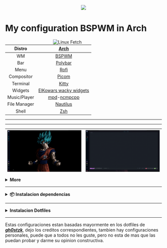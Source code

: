 <p align="center"><a href="https://github.com/hacklexander/LICENSE"><img src="https://img.shields.io/static/v1.svg?style=flat-square&label=License&message=GPL-3.0&logoColor=eceff4&logo=github&colorA=1A1B26&colorB=blue"/></a></p>



# My configuration BSPWM in Arch 



<img src="https://i.redd.it/f5vu2auetgxz.png" alt="Linux Fetch" align="right" width="350">

|    Distro    |                                               [Arch](https://archlinux.org/)                                                |
| :----------: | :-------------------------------------------------------------------------------------------------------------------------: |
|      WM      |                                        [BSPWM](https://github.com/baskerville/bspwm)                                        |
|     Bar      |                                        [Polybar](https://github.com/polybar/polybar)                                        |
|     Menu     |                                         [Rofi](https://github.com/davatorium/rofi)                                          |
|  Compositor  |                               [Picom](https://archlinux.org/packages/community/x86_64/picom/)                               |
|   Terminal   |                               [Kitty](https://archlinux.org/packages/community/x86_64/kitty/)                               |
|   Widgets    |                                  [ElKowars wacky widgets ](https://github.com/elkowar/eww)                                  |
| Music/Player | [mpd](https://archlinux.org/packages/extra/x86_64/mpd/)-[ncmpcpp](https://archlinux.org/packages/community/x86_64/ncmpcpp/) |
| File Manager |                              [Nautilus](https://archlinux.org/packages/extra/x86_64/nautilus/)                              |
|    Shell     |                                   [Zsh](https://archlinux.org/packages/extra/x86_64/zsh/)                                   |  |


---
---


| <img src="misc/readme/primer-parte.gif" alt="video 1" align="center" width="350px"> | <img src="misc/readme/segunda-parte.gif" alt="video 2" align="center" width="350px"> |
| ----------------------------------------------------------------------------------- | ------------------------------------------------------------------------------------ |

<details>
<summary><b>More</b></summary>

| <img src="misc/readme/calendar.png" alt="calendar" align="center" width="200px"> | <img src="misc/readme/rofi.png" alt="Rofi" align="center" width="200px"> | <img src="misc/readme/dashboard.png" alt="Dashboard" align="center" width="200px"> |
| -------------------------------------------------------------------------------- | ------------------------------------------------------------------------ | ---------------------------------------------------------------------------------- |

</details>

---

<details><summary><b>📦 Instalacion dependencias</b></summary>

- Lo primero que debemos hacer es instalar todas las dependencias que necesitaremos para que la configuracion funcione correctamente y sin errores.

```bash
sudo pacman -Syy polybar sxhkd \
			  kitty brightnessctl dunst rofi lsd \
			  jq polkit-gnome git playerctl mpd \
			  ncmpcpp geany ranger mpc picom \
			  feh ueberzug maim pamixer libwebp \
			  webp-pixbuf-loader xorg-xprop xorg-xkill \
			  physlock papirus-icon-theme \
			  ttf-jetbrains-mono ttf-jetbrains-mono-nerd ttf-terminus-nerd ttf-inconsolata ttf-joypixels \
			  zsh zsh-autosuggestions zsh-history-substring-search zsh-syntax-highlighting 
```

- Ahora instalamos AUR:
```bash
cd $HOME
git clone https://aur.archlinux.org/yay.git
cd yay
makepkg -si --noconfirm
cd ..
rm -rf yay
```

Ahora instalamos eww:

```bash
yay -S eww --noconfirm
```

- Habilitamos servicios:

```bash
sudo systemctl enable mpd.service
sudo systemctl start mpd.service
```
</details>

---

<details><summary><b>Instalacion Dotfiles</b></summary>

Posteriormente a esto lo que tendremos que hacer un git clone para descargar el repositorio y tenerlo localmente, aconsejo clonarlo en la carpeta **`/tmp`**, los comandos son los siguientes:

```bash
cd /tmp
git clone https://github.com/hacklexander/dotfiles-bspwm.git
cd dotfiles-bspwm/
```

Una vez tengamos el repositorio de manera local, lo que tenemos que hacer es copear las carpetas del directorio **`config/`**, los comandos son lo siguientes:

```bash
cp -r config/* ~/.config
```

Ahora haremos lo mismo con el direcorio **`fonts/`**:

```bash
mkdir -p ~/.fonts
cp -r fonts/* ~/.fonts
```

Copiamos el **`.zshrc`** y **`launcher`**:

```bash
cp -r home/.zshrc $HOME && cp -r home/launcher ~/.local/bin
```

----
</details>

---

Estas configuraciones estan basadas mayormente en los dotfiles de ***[gh0stzk](https://github.com/gh0stzk/dotfiles)***, dejo los creditos correspondientes, tambien hay configuraciones personales, puede que a todos no les guste, pero no esta de mas que las puedan probar y darme su opinion constructiva.